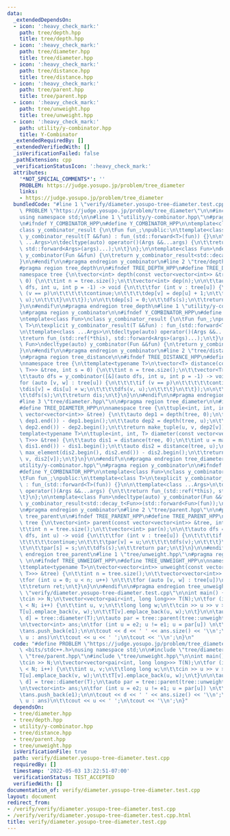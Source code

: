 ```yaml
---
data:
  _extendedDependsOn:
  - icon: ':heavy_check_mark:'
    path: tree/depth.hpp
    title: tree/depth.hpp
  - icon: ':heavy_check_mark:'
    path: tree/diameter.hpp
    title: tree/diameter.hpp
  - icon: ':heavy_check_mark:'
    path: tree/distance.hpp
    title: tree/distance.hpp
  - icon: ':heavy_check_mark:'
    path: tree/parent.hpp
    title: tree/parent.hpp
  - icon: ':heavy_check_mark:'
    path: tree/unweight.hpp
    title: tree/unweight.hpp
  - icon: ':heavy_check_mark:'
    path: utility/y-combinator.hpp
    title: Y-Combinator
  _extendedRequiredBy: []
  _extendedVerifiedWith: []
  _isVerificationFailed: false
  _pathExtension: cpp
  _verificationStatusIcon: ':heavy_check_mark:'
  attributes:
    '*NOT_SPECIAL_COMMENTS*': ''
    PROBLEM: https://judge.yosupo.jp/problem/tree_diameter
    links:
    - https://judge.yosupo.jp/problem/tree_diameter
  bundledCode: "#line 1 \"verify/diameter.yosupo-tree-diameter.test.cpp\"\n#define\
    \ PROBLEM \"https://judge.yosupo.jp/problem/tree_diameter\"\n\n#include <bits/stdc++.h>\n\
    using namespace std;\n\n#line 1 \"utility/y-combinator.hpp\"\n#pragma region y_combinator\n\
    \n#ifndef Y_COMBINATOR_HPP\n#define Y_COMBINATOR_HPP\n\ntemplate<class Fun>\n\
    class y_combinator_result {\n\tFun fun_;\npublic:\n\ttemplate<class T>\n\texplicit\
    \ y_combinator_result(T &&fun) : fun_(std::forward<T>(fun)) {}\n\n\ttemplate<class\
    \ ...Args>\n\tdecltype(auto) operator()(Args &&...args) {\n\t\treturn fun_(std::ref(*this),\
    \ std::forward<Args>(args)...);\n\t}\n};\n\ntemplate<class Fun>\ndecltype(auto)\
    \ y_combinator(Fun &&fun) {\n\treturn y_combinator_result<std::decay_t<Fun>>(std::forward<Fun>(fun));\n\
    }\n\n#endif\n\n#pragma endregion y_combinator\n#line 2 \"tree/depth.hpp\"\n\n\
    #pragma region tree_depth\n\n#ifndef TREE_DEPTH_HPP\n#define TREE_DEPTH_HPP\n\n\
    namespace tree {\n\tvector<int> depth(const vector<vector<int>> &tree, int s =\
    \ 0) {\n\t\tint n = tree.size();\n\t\tvector<int> dep(n);\n\n\t\tauto dfs = y_combinator([&](auto\
    \ dfs, int u, int p = -1) -> void {\n\t\t\tfor (int v : tree[u]) {\n\t\t\t\tif\
    \ (v == p)\n\t\t\t\t\tcontinue;\n\t\t\t\tdep[v] = dep[u] + 1;\n\t\t\t\tdfs(v,\
    \ u);\n\t\t\t}\n\t\t});\n\n\t\tdep[s] = 0;\n\t\tdfs(s);\n\t\treturn dep;\n\t}\n\
    }\n\n#endif\n\n#pragma endregion tree_depth\n#line 1 \"utility/y-combinator.hpp\"\
    \n#pragma region y_combinator\n\n#ifndef Y_COMBINATOR_HPP\n#define Y_COMBINATOR_HPP\n\
    \ntemplate<class Fun>\nclass y_combinator_result {\n\tFun fun_;\npublic:\n\ttemplate<class\
    \ T>\n\texplicit y_combinator_result(T &&fun) : fun_(std::forward<T>(fun)) {}\n\
    \n\ttemplate<class ...Args>\n\tdecltype(auto) operator()(Args &&...args) {\n\t\
    \treturn fun_(std::ref(*this), std::forward<Args>(args)...);\n\t}\n};\n\ntemplate<class\
    \ Fun>\ndecltype(auto) y_combinator(Fun &&fun) {\n\treturn y_combinator_result<std::decay_t<Fun>>(std::forward<Fun>(fun));\n\
    }\n\n#endif\n\n#pragma endregion y_combinator\n#line 2 \"tree/distance.hpp\"\n\
    \n#pragma region tree_distance\n\n#ifndef TREE_DISTANCE_HPP\n#define TREE_DISTANCE_HPP\n\
    \nnamespace tree {\n\ttemplate<typename T>\n\tvector<T> distance(const vector<vector<pair<int,\
    \ T>>> &tree, int s = 0) {\n\t\tint n = tree.size();\n\t\tvector<T> dis(n);\n\n\
    \t\tauto dfs = y_combinator([&](auto dfs, int u, int p = -1) -> void {\n\t\t\t\
    for (auto [v, w] : tree[u]) {\n\t\t\t\tif (v == p)\n\t\t\t\t\tcontinue;\n\t\t\t\
    \tdis[v] = dis[u] + w;\n\t\t\t\tdfs(v, u);\n\t\t\t}\n\t\t});\n\n\t\tdis[s] = 0;\n\
    \t\tdfs(s);\n\t\treturn dis;\n\t}\n}\n\n#endif\n\n#pragma endregion tree_distance\n\
    #line 3 \"tree/diameter.hpp\"\n\n#pragma region tree_diameter\n\n#ifndef TREE_DIAMETER_HPP\n\
    #define TREE_DIAMETER_HPP\n\nnamespace tree {\n\ttuple<int, int, int> diameter(const\
    \ vector<vector<int>> &tree) {\n\t\tauto dep1 = depth(tree, 0);\n\t\tint u = max_element(dep1.begin(),\
    \ dep1.end()) - dep1.begin();\n\t\tauto dep2 = depth(tree, u);\n\t\tint v = max_element(dep2.begin(),\
    \ dep2.end()) - dep2.begin();\n\t\treturn make_tuple(u, v, dep2[v]);\n\t}\n\n\t\
    template<typename T>\n\ttuple<int, int, T> diameter(const vector<vector<pair<int,\
    \ T>>> &tree) {\n\t\tauto dis1 = distance(tree, 0);\n\t\tint u = max_element(dis1.begin(),\
    \ dis1.end()) - dis1.begin();\n\t\tauto dis2 = distance(tree, u);\n\t\tint v =\
    \ max_element(dis2.begin(), dis2.end()) - dis2.begin();\n\t\treturn make_tuple(u,\
    \ v, dis2[v]);\n\t}\n}\n\n#endif\n\n#pragma endregion tree_diameter\n#line 1 \"\
    utility/y-combinator.hpp\"\n#pragma region y_combinator\n\n#ifndef Y_COMBINATOR_HPP\n\
    #define Y_COMBINATOR_HPP\n\ntemplate<class Fun>\nclass y_combinator_result {\n\
    \tFun fun_;\npublic:\n\ttemplate<class T>\n\texplicit y_combinator_result(T &&fun)\
    \ : fun_(std::forward<T>(fun)) {}\n\n\ttemplate<class ...Args>\n\tdecltype(auto)\
    \ operator()(Args &&...args) {\n\t\treturn fun_(std::ref(*this), std::forward<Args>(args)...);\n\
    \t}\n};\n\ntemplate<class Fun>\ndecltype(auto) y_combinator(Fun &&fun) {\n\treturn\
    \ y_combinator_result<std::decay_t<Fun>>(std::forward<Fun>(fun));\n}\n\n#endif\n\
    \n#pragma endregion y_combinator\n#line 2 \"tree/parent.hpp\"\n\n#pragma region\
    \ tree_parent\n\n#ifndef TREE_PARENT_HPP\n#define TREE_PARENT_HPP\n\nnamespace\
    \ tree {\n\tvector<int> parent(const vector<vector<int>> &tree, int s = 0) {\n\
    \t\tint n = tree.size();\n\t\tvector<int> par(n);\n\n\t\tauto dfs = y_combinator([&](auto\
    \ dfs, int u) -> void {\n\t\t\tfor (int v : tree[u]) {\n\t\t\t\tif (v == par[u])\n\
    \t\t\t\t\tcontinue;\n\t\t\t\tpar[v] = u;\n\t\t\t\tdfs(v);\n\t\t\t}\n\t\t});\n\t\
    \t\n\t\tpar[s] = s;\n\t\tdfs(s);\n\t\treturn par;\n\t}\n}\n\n#endif\n\n#pragma\
    \ endregion tree_parent\n#line 1 \"tree/unweight.hpp\"\n#pragma region tree_unweight\
    \ \n\n#ifndef TREE_UNWEIGHT_HPP\n#define TREE_UNWEIGHT_HPP\n\nnamespace tree {\n\
    \ttemplate<typename T>\n\tvector<vector<int>> unweight(const vector<vector<pair<int,\
    \ T>>> &tree) {\n\t\tint n = tree.size();\n\t\tvector<vector<int>> ret(n);\n\t\
    \tfor (int u = 0; u < n; u++) \n\t\t\tfor (auto [v, w] : tree[u])\n\t\t\t\tret[u].push_back(v);\n\
    \t\treturn ret;\n\t}\n}\n\n#endif\n\n#pragma endregion tree_unweight\n#line 9\
    \ \"verify/diameter.yosupo-tree-diameter.test.cpp\"\n\nint main() {\n\tint N;\n\
    \tcin >> N;\n\tvector<vector<pair<int, long long>>> T(N);\n\tfor (int i = 1; i\
    \ < N; i++) {\n\t\tint u, v;\n\t\tlong long w;\n\t\tcin >> u >> v >> w;\n\t\t\
    T[u].emplace_back(v, w);\n\t\tT[v].emplace_back(u, w);\n\t}\n\n\tauto [e1, e2,\
    \ d] = tree::diameter(T);\n\tauto par = tree::parent(tree::unweight(T), e1);\n\
    \n\tvector<int> ans;\n\tfor (int u = e2; u != e1; u = par[u]) \n\t\tans.push_back(u);\n\
    \tans.push_back(e1);\n\n\tcout << d << ' ' << ans.size() << '\\n';\n\tfor (int\
    \ u : ans)\n\t\tcout << u << ' ';\n\tcout << '\\n';\n}\n"
  code: "#define PROBLEM \"https://judge.yosupo.jp/problem/tree_diameter\"\n\n#include\
    \ <bits/stdc++.h>\nusing namespace std;\n\n#include \"tree/diameter.hpp\"\n#include\
    \ \"tree/parent.hpp\"\n#include \"tree/unweight.hpp\"\n\nint main() {\n\tint N;\n\
    \tcin >> N;\n\tvector<vector<pair<int, long long>>> T(N);\n\tfor (int i = 1; i\
    \ < N; i++) {\n\t\tint u, v;\n\t\tlong long w;\n\t\tcin >> u >> v >> w;\n\t\t\
    T[u].emplace_back(v, w);\n\t\tT[v].emplace_back(u, w);\n\t}\n\n\tauto [e1, e2,\
    \ d] = tree::diameter(T);\n\tauto par = tree::parent(tree::unweight(T), e1);\n\
    \n\tvector<int> ans;\n\tfor (int u = e2; u != e1; u = par[u]) \n\t\tans.push_back(u);\n\
    \tans.push_back(e1);\n\n\tcout << d << ' ' << ans.size() << '\\n';\n\tfor (int\
    \ u : ans)\n\t\tcout << u << ' ';\n\tcout << '\\n';\n}"
  dependsOn:
  - tree/diameter.hpp
  - tree/depth.hpp
  - utility/y-combinator.hpp
  - tree/distance.hpp
  - tree/parent.hpp
  - tree/unweight.hpp
  isVerificationFile: true
  path: verify/diameter.yosupo-tree-diameter.test.cpp
  requiredBy: []
  timestamp: '2022-05-03 13:22:51-07:00'
  verificationStatus: TEST_ACCEPTED
  verifiedWith: []
documentation_of: verify/diameter.yosupo-tree-diameter.test.cpp
layout: document
redirect_from:
- /verify/verify/diameter.yosupo-tree-diameter.test.cpp
- /verify/verify/diameter.yosupo-tree-diameter.test.cpp.html
title: verify/diameter.yosupo-tree-diameter.test.cpp
---
```

